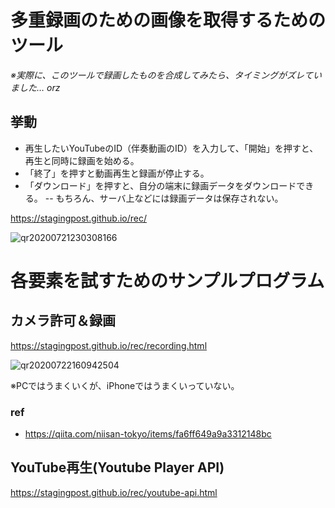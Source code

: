 # 多重録画のための画像を取得するためのツール

*※実際に、このツールで録画したものを合成してみたら、タイミングがズレていました… orz*

## 挙動

- 再生したいYouTubeのID（伴奏動画のID）を入力して、「開始」を押すと、再生と同時に録画を始める。
- 「終了」を押すと動画再生と録画が停止する。
- 「ダウンロード」を押すと、自分の端末に録画データをダウンロードできる。
-- もちろん、サーバ上などには録画データは保存されない。

https://stagingpost.github.io/rec/

![qr20200721230308166](https://user-images.githubusercontent.com/3211869/88141599-defe6f80-cc2e-11ea-9a7e-f9c0e4310204.png)

# 各要素を試すためのサンプルプログラム
## カメラ許可＆録画
https://stagingpost.github.io/rec/recording.html

![qr20200722160942504](https://user-images.githubusercontent.com/3211869/88145711-d198b380-cc35-11ea-97fe-27386ad13c40.png)

※PCではうまくいくが、iPhoneではうまくいっていない。

### ref
- https://qiita.com/niisan-tokyo/items/fa6ff649a9a3312148bc

## YouTube再生(Youtube Player API)
https://stagingpost.github.io/rec/youtube-api.html

